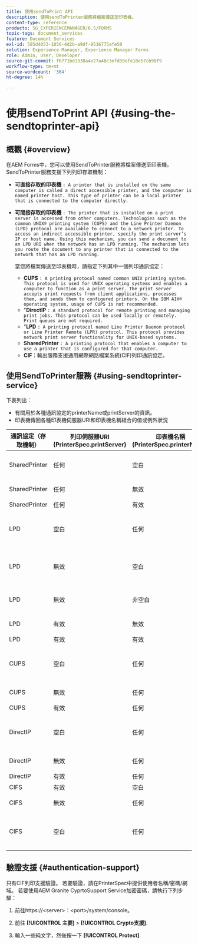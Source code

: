 ```yaml
---
title: 使用sendToPrint API
description: 使用sendToPrinter服務將檔案傳送至印表機。
content-type: reference
products: SG_EXPERIENCEMANAGER/6.5/FORMS
topic-tags: document_services
feature: Document Services
exl-id: 585d4053-1056-4d2b-a9df-9516775afe50
solution: Experience Manager, Experience Manager Forms
role: Admin, User, Developer
source-git-commit: f6771bd1338a4e27a48c3efd39efe18e57cb98f9
workflow-type: tm+mt
source-wordcount: '364'
ht-degree: 14%

---
```


# 使用sendToPrint API {#using-the-sendtoprinter-api}

## 概觀 {#overview}

在AEM Forms中，您可以使用SendToPrinter服務將檔案傳送至印表機。 SendToPrinter服務支援下列列印存取機制：

* **可直接存取的印表機** `: A printer that is installed on the same computer is called a direct accessible printer, and the computer is named printer host. This type of printer can be a local printer that is connected to the computer directly.`

* **可間接存取的印表機** `: The printer that is installed on a print server is accessed from other computers. Technologies such as the common UNIX® printing system (CUPS) and the Line Printer Daemon (LPD) protocol are available to connect to a network printer. To access an indirect accessible printer, specify the print server’s IP or host name. Using this mechanism, you can send a document to an LPD URI when the network has an LPD running. The mechanism lets you route the document to any printer that is connected to the network that has an LPD running.`

  當您將檔案傳送至印表機時，請指定下列其中一個列印通訊協定：

   * **CUPS** `: A printing protocol named common UNIX printing system. This protocol is used for UNIX operating systems and enables a computer to function as a print server. The print server accepts print requests from client applications, processes them, and sends them to configured printers. On the IBM AIX® operating system, usage of CUPS is not recommended.`
   * &quot;**DirectIP** `: A standard protocol for remote printing and managing print jobs. This protocol can be used locally or remotely. Print queues are not required.`
   * &quot;**LPD** `: A printing protocol named Line Printer Daemon protocol or Line Printer Remote (LPR) protocol. This protocol provides network print server functionality for UNIX-based systems.`
   * **SharedPrinter** `: A printing protocol that enables a computer to use a printer that is configured for that computer.`
   * **CIF**：輸出服務支援通用網際網路檔案系統(CIF)列印通訊協定。

## 使用SendToPrinter服務 {#using-sendtoprinter-service}

下表列出：

* 有關用於各種通訊協定的printerName或printServer的資訊。
* 印表機傳回各種印表機伺服器URI和印表機名稱組合的值或例外狀況

| 通訊協定（存取機制） | 列印伺服器URI (PrinterSpec.printServer) | 印表機名稱(PrinterSpec.printerName) | 結果 |
|--- |--- |--- |--- |
| SharedPrinter | 任何 | 空白 | 例外：必要的引數sPrinterName不得為空白。 |
| SharedPrinter | 任何 | 無效 | 例外狀況指出找不到印表機。 |
| SharedPrinter | 任何 | 有效 | 列印工作成功。 |
| LPD | 空白 | 任何 | 例外狀況，指出必要的引數sPrintServerUri不得為空白。 |
| LPD | 無效 | 空白 | 例外狀況，指出必要的引數sPrinterName不得為空白。 |
| LPD | 無效 | 非空白 | 例外狀況指出找不到sPrintServerUri。 |
| LPD | 有效 | 無效 | 例外狀況指出找不到印表機。 |
| LPD | 有效 | 有效 | 成功的列印工作。 |
| CUPS | 空白 | 任何 | 例外狀況，指出必要的引數sPrintServerUri不得為空白。 |
| CUPS | 無效 | 任何 | 例外狀況指出找不到印表機。 |
| CUPS | 有效 | 任何 | 列印工作成功。 |
| DirectIP | 空白 | 任何 | 例外狀況，指出必要的引數sPrintServerUri不得為空白。 |
| DirectIP | 無效 | 任何 | 例外狀況指出找不到印表機。 |
| DirectIP | 有效 | 任何 | 列印工作成功。 |
| CIFS | 有效 | 空白 | 列印工作成功。 |
| CIFS | 無效 | 任何 | 使用CIF列印時出現未知錯誤。 |
| CIFS | 空白 | 任何 | 例外狀況，指出必要的引數sPrintServerUri不得為空白。 |

## 驗證支援 {#authentication-support}

只有CIF列印支援驗證。 若要驗證，請在PrinterSpec中提供使用者名稱/密碼/網域。 若要使用AEM Granite CyprtoSupport Service加密密碼，請執行下列步驟：

1. 前往https://&lt;server>：&lt;port>/system/console。

1. 前往 **[!UICONTROL 主要]** > **[!UICONTROL Crypto支援]**.

1. 輸入一些純文字，然後按一下 **[!UICONTROL Protect]**.
